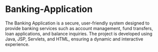 # Banking-Application
The Banking Application is a secure, user-friendly system designed to provide banking services such as account management, fund transfers, loan applications, and balance inquiries. The project is developed using Java, JSP, Servlets, and HTML, ensuring a dynamic and interactive experience.
